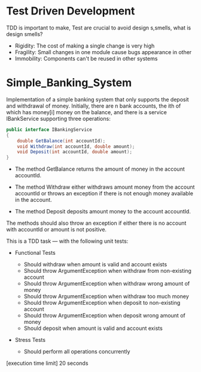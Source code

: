 # Test Driven Development

TDD is important to make, Test are crucial to avoid design s,smells, what is design smells?
- Rigidity: The cost of making a single change is very high
- Fragility: Small changes in one module cause bugs appearance in other
- Immobility: Components can't be reused in other systems



# Simple_Banking_System

Implementation of a simple banking system that only supports the deposit and withdrawal of money. Initially, there are n bank accounts, the ith of which has money[i] money on the balance, and there is a service IBankService supporting three operations:

``` C#
public interface IBankingService
{
    double GetBalance(int accountId);
    void Withdraw(int accountId, double amount);
    void Deposit(int accountId, double amount);
}
```

* The method GetBalance returns the amount of money in the account accountId.

* The method Withdraw either withdraws amount money from the account accountId or throws an exception if there is not enough money available in the account.

* The method Deposit deposits amount money to the account accountId.


The methods should also throw an exception if either there is no account with accountId or amount is not positive. 

This is a TDD task — with the following unit tests:
* Functional Tests
    * Should withdraw when amount is valid and account exists
    * Should throw ArgumentException when withdraw from non-existing account
    * Should throw ArgumentException when withdraw wrong amount of money
    * Should throw ArgumentException when withdraw too much money
    * Should throw ArgumentException when deposit to non-existing account
    * Should throw ArgumentException when deposit wrong amount of money
    * Should deposit when amount is valid and account exists

* Stress Tests
    * Should perform all operations concurrently




[execution time limit] 20 seconds
